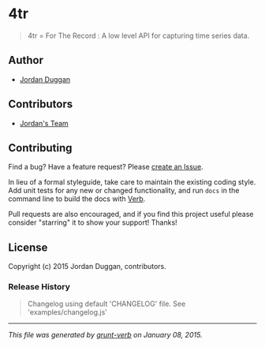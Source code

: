 # 4tr 

> 4tr = For The Record : A low level API for capturing time series data.

## Author
+ [Jordan Duggan](http://about.me/jordan.duggan)

## Contributors
+ [Jordan's Team](http://www.virtru.com)

## Contributing
Find a bug? Have a feature request? Please [create an Issue](https://github.com/jwtd/4tr/issues).

In lieu of a formal styleguide, take care to maintain the existing coding style. Add unit tests for any new or changed functionality,
and run `docs` in the command line to build the docs with [Verb](https://github.com/assemble/verb).

Pull requests are also encouraged, and if you find this project useful please consider "starring" it to show your support! Thanks!

## License
Copyright (c) 2015 Jordan Duggan, contributors.  


### Release History

> Changelog using default 'CHANGELOG' file. See 'examples/changelog.js'





***

_This file was generated by [grunt-verb](https://github.com/assemble/grunt-verb) on January 08, 2015._